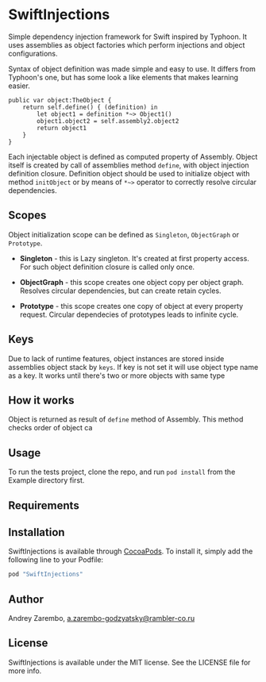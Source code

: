 # SwiftInjections

Simple dependency injection framework for Swift inspired by Typhoon. It uses assemblies as object factories which perform injections and object configurations. 

Syntax of object definition was made simple and easy to use. It differs from Typhoon's one, but has some look a like elements that makes learning easier.

```
public var object:TheObject {
    return self.define() { (definition) in
        let object1 = definition *~> Object1()
        object1.object2 = self.assembly2.object2
        return object1
    }
}
```
Each injectable object is defined as computed property of Assembly. Object itself is created by call of assemblies method `define`, with object injection definition closure. Definition object should be used to initialize object with method `initObject` or by means of `*~>` operator to correctly resolve circular dependencies.

## Scopes

Object initialization scope can be defined as `Singleton`, `ObjectGraph` or `Prototype`. 

* **Singleton** - this is Lazy singleton. It's created at first property access. For such object definition closure is called only once.

* **ObjectGraph** - this scope creates one object copy per object graph. Resolves circular dependencies, but can create retain cycles.

* **Prototype** - this scope creates one copy of object at every property request. Circular dependecies of prototypes leads to infinite cycle.

## Keys

Due to lack of runtime features, object instances are stored inside assemblies object stack by `keys`. If key is not set it will use object type name as a key. It works until there's two or more objects with same type 

## How it works

Object is returned as result of `define` method of Assembly. This method checks order of object ca

## Usage

To run the tests project, clone the repo, and run `pod install` from the Example directory first.

## Requirements

## Installation

SwiftInjections is available through [CocoaPods](http://cocoapods.org). To install
it, simply add the following line to your Podfile:

```ruby
pod "SwiftInjections"
```

## Author

Andrey Zarembo, a.zarembo-godzyatsky@rambler-co.ru

## License

SwiftInjections is available under the MIT license. See the LICENSE file for more info.
